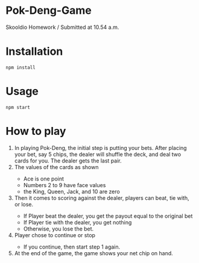 # Pok-Deng-Game
Skooldio Homework / Submitted at 10.54 a.m.

# Installation
    npm install
    
# Usage
    npm start

# How to play
<ol>
<li>In playing Pok-Deng, the initial step is putting your bets. After placing your bet, say 5 chips, the dealer will shuffle the deck, and deal two cards for you. The dealer gets the last pair.</li>
<li>The values of the cards as shown</li>
  <ul>
    <li>Ace is one point</li>
    <li>Numbers 2 to 9 have face values</li>
    <li>the King, Queen, Jack, and 10 are zero</li>
  </ul>
<li>Then it comes to scoring against the dealer, players can beat, tie with, or lose.</li>
  <ul>
    <li>If Player beat the dealer, you get the payout equal to the original bet</li>
    <li>If Player tie with the dealer, you get nothing</li>
    <li>Otherwise, you lose the bet.</li>
  </ul>
<li>Player chose to continue or stop</li>
  <ul>
    <li>If you continue, then start step 1 again.</li>
  </ul>
<li>At the end of the game, the game shows your net chip on hand.</li>
</ol>
